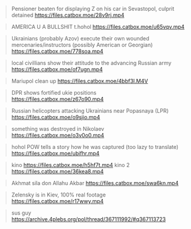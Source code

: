 >Pensioner beaten for displaying Z on his car in Sevastopol, culprit detained
https://files.catbox.moe/28v9rj.mp4

>AMERICA U A BULLSHIT t.hohol
https://files.catbox.moe/u65vqv.mp4

>Ukrainians (probably Azov) execute their own wounded mercenaries/instructors (possibly American or Georgian)
https://files.catbox.moe/778soa.mp4

>local civillians show their attitude to the advancing Russian army
https://files.catbox.moe/of7ugn.mp4

>Mariupol clean up
https://files.catbox.moe/4bbf3l.M4V

>DPR shows fortified ukie positions
https://files.catbox.moe/z67o90.mp4

>Russian helicopters attacking Ukrainians near Popasnaya (LPR)
https://files.catbox.moe/o9sjio.mp4

>something was destroyed in Nikolaev
https://files.catbox.moe/o3v0o0.mp4

>hohol POW tells a story how he was captured (too lazy to translate)
https://files.catbox.moe/ubifhr.mp4

>kino
https://files.catbox.moe/h5hf7t.mp4
>kino 2
https://files.catbox.moe/36kea8.mp4

>Akhmat sila don Allahu Akbar
https://files.catbox.moe/swa6kn.mp4

>Zelensky is in Kiev, 100% real footage
https://files.catbox.moe/r17wwy.mp4

>sus guy
https://archive.4plebs.org/pol/thread/367111992/#q367113723
